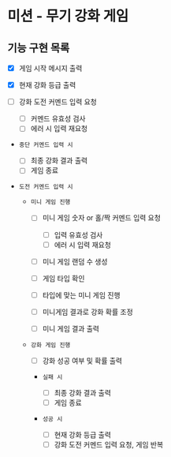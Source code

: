 # 미션 - 무기 강화 게임

## 기능 구현 목록

- [x] 게임 시작 메시지 출력

- [x] 현재 강화 등급 출력

- [ ] 강화 도전 커멘드 입력 요청

  - [ ] 커멘드 유효성 검사
  - [ ] 에러 시 입력 재요청

- `중단 커멘드 입력 시 `

  - [ ] 최종 강화 결과 출력
  - [ ] 게임 종료

- `도전 커멘드 입력 시`

  - `미니 게임 진행`

    - [ ] 미니 게임 숫자 or 홀/짝 커멘드 입력 요청

      - [ ] 입력 유효성 검사
      - [ ] 에러 시 입력 재요청

    - [ ] 미니 게임 랜덤 수 생성
    - [ ] 게임 타입 확인
    - [ ] 타입에 맞는 미니 게임 진행
    - [ ] 미니게임 결과로 강화 확률 조정
    - [ ] 미니 게임 결과 출력

  - `강화 게임 진행`

    - [ ] 강화 성공 여부 및 확률 출력

    - `실패 시`

      - [ ] 최종 강화 결과 출력
      - [ ] 게임 종료

    - `성공 시`
      - [ ] 현재 강화 등급 출력
      - [ ] 강화 도전 커멘드 입력 요청, 게임 반복
